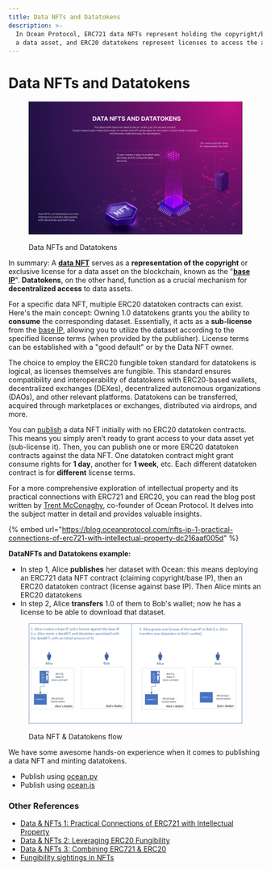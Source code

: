 ```yaml
---
title: Data NFTs and Datatokens
description: >-
  In Ocean Protocol, ERC721 data NFTs represent holding the copyright/base IP of
  a data asset, and ERC20 datatokens represent licenses to access the assets.
---
```


# Data NFTs and Datatokens

<figure><img src="../../.gitbook/assets/DataNFT&#x26;Datatokens.png" alt=""><figcaption><p>Data NFTs and Datatokens</p></figcaption></figure>

In summary: A [**data NFT**](data-nfts.md) serves as a **representation of the copyright** or exclusive license for a data asset on the blockchain, known as the "[**base IP**](../../discover/glossary.md#base-ip)". **Datatokens**, on the other hand, function as a crucial mechanism for **decentralized access** to data assets.

For a specific data NFT, multiple ERC20 datatoken contracts can exist. Here's the main concept: Owning 1.0 datatokens grants you the ability to **consume** the corresponding dataset. Essentially, it acts as a **sub-license** from the [base IP](../../discover/glossary.md#base-ip), allowing you to utilize the dataset according to the specified license terms (when provided by the publisher). License terms can be established with a "good default" or by the Data NFT owner.

The choice to employ the ERC20 fungible token standard for datatokens is logical, as licenses themselves are fungible. This standard ensures compatibility and interoperability of datatokens with ERC20-based wallets, decentralized exchanges (DEXes), decentralized autonomous organizations (DAOs), and other relevant platforms. Datatokens can be transferred, acquired through marketplaces or exchanges, distributed via airdrops, and more.

You can [publish](../../discover/glossary.md#to-publish) a data NFT initially with no ERC20 datatoken contracts. This means you simply aren’t ready to grant access to your data asset yet (sub-license it). Then, you can publish one or more ERC20 datatoken contracts against the data NFT. One datatoken contract might grant consume rights for **1 day**, another for **1 week**, etc. Each different datatoken contract is for **different** license terms.

For a more comprehensive exploration of intellectual property and its practical connections with ERC721 and ERC20,  you can read the blog post written by [Trent McConaghy](http://www.trent.st/), co-founder of Ocean Protocol. It delves into the subject matter in detail and provides valuable insights.

{% embed url="https://blog.oceanprotocol.com/nfts-ip-1-practical-connections-of-erc721-with-intellectual-property-dc216aaf005d" %}

**DataNFTs and Datatokens example:**

* In step 1, Alice **publishes** her dataset with Ocean: this means deploying an ERC721 data NFT contract (claiming copyright/base IP), then an ERC20 datatoken contract (license against base IP). Then Alice mints an ERC20 datatokens
* In step 2, Alice **transfers** 1.0 of them to Bob's wallet; now he has a license to be able to download that dataset.

<figure><img src="../../.gitbook/assets/DataNFT and Datatoken Flow.jpg" alt=""><figcaption><p>Data NFT &#x26; Datatokens flow</p></figcaption></figure>

We have some awesome hands-on experience when it comes to publishing a data NFT and minting datatokens.&#x20;

* Publish using [ocean.py ](../ocean.py/publish-flow.md)
* Publish using [ocean.js](../ocean.js/publish.md)

### Other References

* [Data & NFTs 1: Practical Connections of ERC721 with Intellectual Property](https://blog.oceanprotocol.com/nfts-ip-1-practical-connections-of-erc721-with-intellectual-property-dc216aaf005d)
* [Data & NFTs 2: Leveraging ERC20 Fungibility](https://blog.oceanprotocol.com/nfts-ip-2-leveraging-erc20-fungibility-bcee162290e3)
* [Data & NFTs 3: Combining ERC721 & ERC20](https://blog.oceanprotocol.com/nfts-ip-3-combining-erc721-erc20-b69ea659115e)
* [Fungibility sightings in NFTs](https://blog.oceanprotocol.com/on-difficult-to-explain-fungibility-sightings-in-nfts-26bc18620f70)


